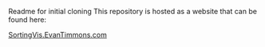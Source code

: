 Readme for initial cloning
This repository is hosted as a website that can be found here:

[SortingVis.EvanTimmons.com](www.SortingVis.EvanTimmons.com)

